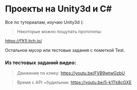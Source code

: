 # Проекты на Unity3d и C#
Все по туториалам, изучаю Unity3d (:  


>Некоторые можно пощупать прототипы:  

https://f1t1l.itch.io/  


Остальное мусор или тестовые задания с пометкой Test.  


### Из тестовых заданий видео:  

>Движение по клику: https://youtu.be/FVB9wtwGzbU    

>Время с API +будильник: https://youtu.be/5-k1Tk8cGXE   





